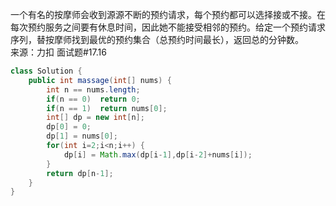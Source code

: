 一个有名的按摩师会收到源源不断的预约请求，每个预约都可以选择接或不接。在每次预约服务之间要有休息时间，因此她不能接受相邻的预约。给定一个预约请求序列，替按摩师找到最优的预约集合（总预约时间最长），返回总的分钟数。  
来源：力扣 面试题#17.16  
```java
class Solution {
    public int massage(int[] nums) {
        int n == nums.length;
        if(n == 0)  return 0;
        if(n == 1)  return nums[0];
        int[] dp = new int[n];
        dp[0] = 0;
        dp[1] = nums[0];
        for(int i=2;i<n;i++) {
            dp[i] = Math.max(dp[i-1],dp[i-2]+nums[i]);
        }
        return dp[n-1];
    }
}
```
